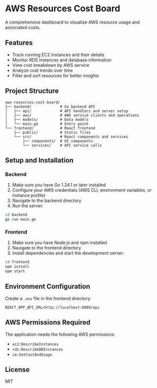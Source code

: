 # AWS Resources Cost Board

A comprehensive dashboard to visualize AWS resource usage and associated costs.

## Features

- Track running EC2 instances and their details
- Monitor RDS instances and database information
- View cost breakdown by AWS service
- Analyze cost trends over time
- Filter and sort resources for better insights

## Project Structure

```
aws-resources-cost-board/
├── backend/             # Go backend API
│   ├── api/             # API handlers and server setup
│   ├── aws/             # AWS service clients and operations
│   ├── models/          # Data models
│   └── main.go          # Entry point
└── frontend/            # React frontend
    ├── public/          # Static files
    └── src/             # React components and services
        ├── components/  # UI components
        └── services/    # API service calls
```

## Setup and Installation

### Backend

1. Make sure you have Go 1.24.1 or later installed
2. Configure your AWS credentials (AWS CLI, environment variables, or instance profile)
3. Navigate to the backend directory
4. Run the server:

```bash
cd backend
go run main.go
```

### Frontend

1. Make sure you have Node.js and npm installed
2. Navigate to the frontend directory
3. Install dependencies and start the development server:

```bash
cd frontend
npm install
npm start
```

## Environment Configuration

Create a `.env` file in the frontend directory:

```
REACT_APP_API_URL=http://localhost:8080/api
```

## AWS Permissions Required

The application needs the following AWS permissions:
- `ec2:DescribeInstances`
- `rds:DescribeDBInstances`
- `ce:GetCostAndUsage`

## License

MIT
